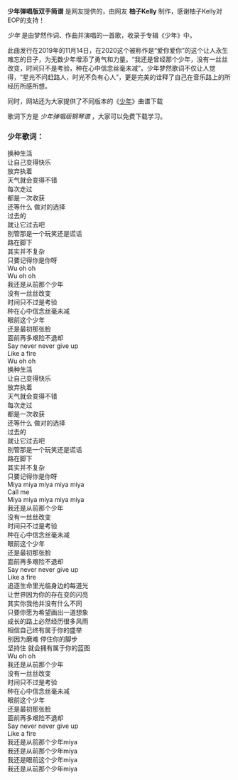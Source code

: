 

**少年弹唱版双手简谱** 是网友提供的，由网友 **柚子Kelly** 制作，感谢柚子Kelly对EOP的支持！

_少年_ 是由梦然作词、作曲并演唱的一首歌，收录于专辑《少年》中。

此曲发行在2019年的11月14日，在2020这个被称作是“爱你爱你”的这个让人永生难忘的日子，为无数少年增添了勇气和力量。“我还是曾经那个少年，没有一丝丝改变，时间只不是考验，种在心中信念丝毫未减”。少年梦然歌词不仅让人觉得，“星光不问赶路人，时光不负有心人”，更是完美的诠释了自己在音乐路上的所经历所感所想。

同时，网站还为大家提供了不同版本的《[少年](Music-11345-少年-我还是从前那个少年没有一丝丝改变-抖音爆火.html "少年")》曲谱下载

歌词下方是 _少年弹唱版钢琴谱_ ，大家可以免费下载学习。

### 少年歌词：

换种生活  
让自己变得快乐  
放弃执着  
天气就会变得不错  
每次走过  
都是一次收获  
还等什么 做对的选择  
过去的  
就让它过去吧  
别管那是一个玩笑还是谎话  
路在脚下  
其实并不复杂  
只要记得你是你呀  
Wu oh oh  
Wu oh oh  
我还是从前那个少年  
没有一丝丝改变  
时间只不过是考验  
种在心中信念丝毫未减  
眼前这个少年  
还是最初那张脸  
面前再多艰险不退却  
Say never never give up  
Like a fire  
Wu oh oh  
换种生活  
让自己变得快乐  
放弃执着  
天气就会变得不错  
每次走过  
都是一次收获  
还等什么 做对的选择  
过去的  
就让它过去吧  
别管那是一个玩笑还是谎话  
路在脚下  
其实并不复杂  
只要记得你是你呀  
Miya miya miya miya miya  
Call me  
Miya miya miya miya miya  
我还是从前那个少年  
没有一丝丝改变  
时间只不过是考验  
种在心中信念丝毫未减  
眼前这个少年  
还是最初那张脸  
面前再多艰险不退却  
Say never never give up  
Like a fire  
追逐生命里光临身边的每道光  
让世界因为你的存在变的闪亮  
其实你我他并没有什么不同  
只要你愿为希望画出一道想象  
成长的路上必然经历很多风雨  
相信自己终有属于你的盛举  
别因为磨难 停住你的脚步  
坚持住 就会拥有属于你的蓝图  
Wu oh oh  
我还是从前那个少年  
没有一丝丝改变  
时间只不过是考验  
种在心中信念丝毫未减  
眼前这个少年  
还是最初那张脸  
面前再多艰险不退却  
Say never never give up  
Like a fire  
我还是从前那个少年miya  
我还是从前那个少年miya  
我还是眼前这个少年miya  
我还是从前那个少年miya

